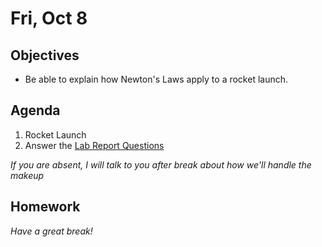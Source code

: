 Fri, Oct 8
=========    
  
Objectives  
------------  
- Be able to explain how Newton's Laws apply to a rocket launch.
  
Agenda    
---------    
  
1. Rocket Launch
2. Answer the [Lab Report Questions](https://avon.schoology.com/course/5138386902/assessments/5375104359)

*If you are absent, I will talk to you after break about how we'll handle the makeup*
  
  
Homework  
-------------    
  
*Have a great break!*
<!--stackedit_data:
eyJoaXN0b3J5IjpbLTMxNDM2ODIxMiwtNzkwMjYxNzA5LDE0ND
k0NTIxODIsLTI1MzY3MDU5MCwtOTU1MTEzMTg2LDQ4NTkwMDM0
NSwtMzU0OTYyNjk1LDE0MTU5MTYwMTIsNDA1NDkxNjAyLC0xOT
czMTk0MjI3LC0xMzU0ODU1MTkxLDU5ODM2MzE3NSwtMTk3NjAy
NTg3NywtMTk1ODE1NzczMCwzODI0NzkwNjMsLTE1MTAwOTIwNz
QsMjA0Mjk3MDU2NSwtODg0OTkxMzQyLC0zNDg4NDIzOTMsLTk2
OTM3NTkwNl19
-->